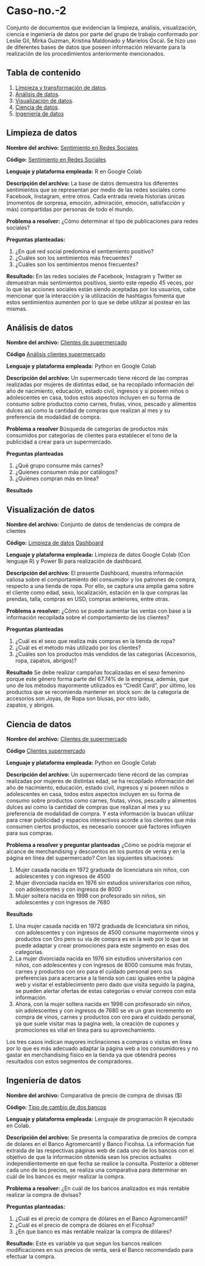# Caso-no.-2
Conjunto de documentos que evidencian la limpieza, análisis, visualización, ciencia e ingeniería de datos por parte del grupo de trabajo conformado por Leslie Gil, Mirka Guzman, Kristina Maldonado y Marielos Oscal. Se hizo uso de diferentes bases de datos que poseen información relevante para la realización de los procedimientos anteriormente mencionados. 


## Tabla de contenido

1. [Limpieza y transformación de datos](https://github.com/LesG016/Caso-no.-2/blob/main/README.md#limpieza-de-datos).
2. [Análisis de datos](https://github.com/LesG016/Caso-no.-2#an%C3%A1lisis-de-datos).
3. [Visualización de datos](https://github.com/LesG016/Caso-no.-2#visualizaci%C3%B3n-de-datos).
4. [Ciencia de datos](https://github.com/LesG016/Caso-no.-2#ciencia-de-datos).
5. [Ingeniería de datos](https://github.com/LesG016/Caso-no.-2#ingenier%C3%ADa-de-datos)


## Limpieza de datos
**Nombre del archivo:** [Sentimiento en Redes Sociales](https://github.com/LesG016/Portafolio-caso-2/blob/18b8f42657f0037d56d101d5b848371d8ab5e8a7/sentimentdataset%20(2).xlsx)

**Código:** [Sentimiento en Redes Sociales](https://github.com/LesG016/Portafolio-caso-2/blob/08505c27f2e6d85ddc169ac839f874f0b6d9d3e0/LIMPIEZA_DE_DATOS.ipynb)

**Lenguaje y plataforma empleada:** R en Google Colab

**Descripçión del archivo:** La base de datos demuestra los diferentes sentimientos que se representan por medio de las redes sociales como Facebook, Instagram, entre otros. Cada entrada revela historias únicas (momentos de sorpresa, emoción, admiración, emoción, satisfacción y más) compartidas por personas de todo el mundo.

**Problema a resolver:** 
¿Cómo determinar el tipo de publicaciones para redes sociales?


**Preguntas planteadas:**
1. ¿En qué red social predomina el sentiemiento positivo?
2. ¿Cuáles son los sentimientos más frecuentes? 
3. ¿Cuáles son los sentimientos menos frecuentes? 

**Resultado:**
En las redes sociales de Facebook, Instagram y Twitter se demuestran más sentimientos positivos, siento este repedio 45 veces, por lo que las acciones sociales están siendo aceptadas por los usuarios, cabe mencionar que la interacción y la utilización de hashtagss fomenta que estos sentimientos aumenten por lo que se debe utilizar al postear en  las mismas. 

## Análisis de datos
**Nombre del archivo:** [Clientes de supermercado](https://github.com/LesG016/Portafolio-caso-2/blob/894a19250fb4de6f2416775272111d6b43cdf627/clientes.xlsx)

**Código** [Análisis clientes supermercado](https://github.com/LesG016/Portafolio-caso-2/blob/e795070ff124f3cd23d789d7887d774a7b015df4/Analisis_clientes_supermercado.ipynb)

**Lenguaje y plataforma empleada:** Python en Google Colab

**Descripción del archivo:** Un supermercado tiene récord de las compras realizadas por mujeres de distintas edad, se ha recopilado información del año de nacimiento, educación, estado civil, ingresos y si poseen niños o adolescentes en casa, todos estos aspectos incluyen en su forma de consumo sobre productos como carnes, frutas, vinos, pescado y alimentos dulces así como la cantidad de compras que realizan al mes y su preferencia de modalidad de compra.


**Problema a resolver** Búsqueda de categorías de productos más consumidos por categorías de clientes para establecer el tono de la publicidad a crear para un supermercado.

**Preguntas planteadas** 
1. ¿Qué grupo consume más carnes?
2. ¿Quienes consumen más por catálogos?
3. ¿Quiénes compran más en línea?


**Resultado**


## Visualización de datos 
**Nombre del archivo:** Conjunto de datos de tendencias de compra de clientes

**Código:** 
[Limpieza de datos](https://github.com/LesG016/Portafolio-caso-2/blob/6131941ad7d51f0ec43774633e4c085a067bb529/Limpieza_de_datos_(Visualizaci%C3%B3n).ipynb)
[Dashboard](https://github.com/LesG016/Portafolio-caso-2/blob/88e1eb970d27bbf411c03bf2d6eda9ce577e09da/VISUALIZACI%C3%93N%20DE%20DATOS.pbix)

**Lenguaje y plataforma empleada:** Limpieza de datos Google Colab (Con lenguaje R) y Power Bi para realización de dashboard. 

**Descripción del archivo:** El presente Dashboard, muestra información valiosa sobre el comportamiento del consumidor y los patrones de compra, respecto a una tienda de ropa. Por ello, se captura una amplia gama sobre el cliente como edad, sexo, localización, estación en la que compras las prendas, talla, compras en USD, compras anteriores, entre otras. 

**Problema a resolver:** ¿Cómo se puede aumentar las ventas con base a la información recopilada sobre el comportamiento de los clientes?

**Preguntas planteadas**
1. ¿Cuál es el sexo que realiza más compras en la tienda de ropa?
2. ¿Cuál es el método más utilizado por los clientes?
3. ¿Cuáles son los productos más vendidos de las categorías (Accesorios, ropa, zapatos, abrigos)?


**Resultado**
Se debe realizar campañas focalizadas en el sexo femenino porque este género forma parte del 67.74% de la empresa, además, que uno de los métodos mayormente utilizados es “Credit Card”, por último, los productos que se recomienda mantener en stock son: de la categoría de accesorios son Joyas, de Ropa son blusas, por otro lado, zapatos, y abrigos.


## Ciencia de datos
**Nombre del archivo:** [Clientes de supermercado](https://github.com/LesG016/Portafolio-caso-2/blob/894a19250fb4de6f2416775272111d6b43cdf627/clientes.xlsx)

**Código** [Clientes supermercado](https://github.com/LesG016/Portafolio-caso-2/blob/64fa0f57b40e3a2bbf52bf6dd125261b7074b808/Clientes_supermercado.ipynb)

**Lenguaje y plataforma empleada:** Python en Google Colab

**Descripción del archivo:** Un supermercado tiene récord de las compras realizadas por mujeres de distintas edad, se ha recopilado información del año de nacimiento, educación, estado civil, ingresos y si poseen niños o adolescentes en casa, todos estos aspectos incluyen en su forma de consumo sobre productos como carnes, frutas, vinos, pescado y alimentos dulces así como la cantidad de compras que realizan al mes y su preferencia de modalidad de compra.
Y esta información la buscan utilizar para crear publicidad y espacios interactivos acorde a los clientes que más consumen ciertos productos, es necesario conocer qué factores influyen para sus compras. 


**Problema a resolver y preguntar planteadas**
¿Cómo se podría mejorar el alcance de merchandising y descuentos en los puntos de venta y en la página en línea del supermercado? 
Con las siguientes situaciones:
1. Mujer casada nacida en 1972 graduada de licenciatura sin niños, con adolescentes y con ingresos de 4500
2. Mujer divorciada nacida en 1976 sin estudios universitarios con niños, con adolescentes y con ingresos de 8000
3. Mujer soltera nacida en 1998 con profesorado sin niños, sin adolescentes y con ingresos de 7680

**Resultado**
1. Una mujer casada nacida en 1972 graduada de licenciatura sin niños, con adolescentes y con ingresos de 4500 consume mayormente vinos y productos con Oro pero su vía de compra es en la web por lo que se puede adaptar y crear promociones para este segmento en esas dos categorías. 
2. La mujer divorciada nacida en 1976 sin estudios universitarios con niños, con adolescentes y con ingresos de 8000 consume más frutas, carnes y productos con oro para el cuidado personal pero sus preferencias para acercarse a la tienda son casi iguales entre la página web y visitar el establecimiento pero dado que visita seguido la pagina, se pueden alertar ofertas de estas categorías o enviar correos con esta información. 
3. Ahora, con la mujer soltera nacida en 1998 con profesorado sin niños, sin adolescentes y con ingresos de 7680 se ve un gran incremento en compra de vinos, carnes y productos con oro para el cuidado personal, ya que suele visitar mas la pagina web, la creación de cupones y promociones es vital en línea para su aprovechamiento.

Los tres casos indican mayores inclinaciones a compras o visitas en línea por lo que es más adecuado adaptar la página web a los consumidores y no gastar en merchandising físico en la tienda ya que obtendrá peores resultados con estos segmentos de compradores. 


   
## Ingeniería de datos 
**Nombre del archivo:** Comparativa de precio de compra de divisas ($)

**Código:** [Tipo de cambio de dos bancos](https://github.com/LesG016/Portafolio-caso-2/blob/6e7bf0f31587c0f24095d0f3dbdd73f60a162c55/Tipo_de_cambio_Bancos.ipynb)

**Lenguaje y plataforma empleada:** Lenguaje de programación R ejecutado en Colab. 

**Descripción del archivo:** Se presenta la comparativa de precios de compra de dolares en el Banco Agromercantil y Banco Ficohsa. La información fue extraida de las respectivas páginas web de cada uno de los bancos con el objetivo de que la información obtenida sean los precios actuales independientemente en que fecha se realice la consulta. Posterior a obtener cada uno de los precios, se realiza una comparativa para determinar en cuál de los bancos es mejor realizar la compra. 

**Problema a resolver:** ¿En cuál de los bancos analizados es más rentable realizar la compra de divisas? 

**Preguntas planteadas:**
1. ¿Cuál es el precio de compra de dólares en el Banco Agromercantil?
2. ¿Cuál es el precio de compra de dólares en el Ficohsa?
3. ¿En que banco es más rentable realizar la compra de dólares?


**Resultado:** Este es variable ya que segun los bancos realicen modificaciones en sus precios de venta, será el Banco recomendado para efectuar la compra.
